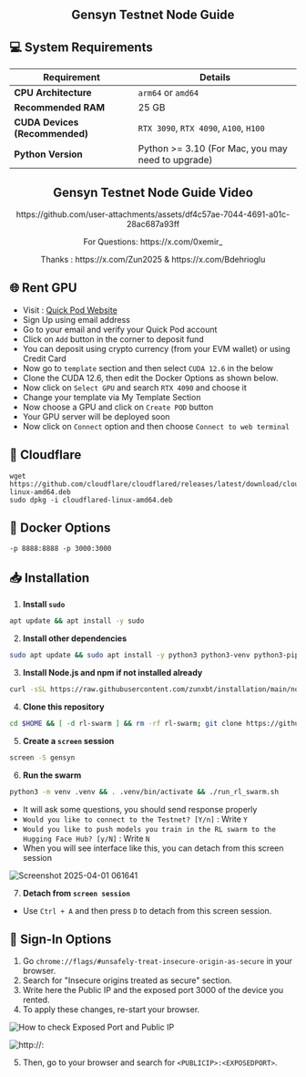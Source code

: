 <h2 align=center>Gensyn Testnet Node Guide</h2>

## 💻 System Requirements

| Requirement                        | Details                                                                                      |
|-------------------------------------|---------------------------------------------------------------------------------------------|
| **CPU Architecture**                | `arm64` or `amd64`                                                                          |
| **Recommended RAM**                 | 25 GB                                                                                       |
| **CUDA Devices (Recommended)**      | `RTX 3090`, `RTX 4090`, `A100`, `H100`                                                      |
| **Python Version**                  | Python >= 3.10 (For Mac, you may need to upgrade) 

<h2 align=center>Gensyn Testnet Node Guide Video</h2>


<p align="center">https://github.com/user-attachments/assets/df4c57ae-7044-4691-a01c-28ac687a93ff</p>

<p align="center">For Questions: https://x.com/0xemir_</p>

<p align="center">Thanks : https://x.com/Zun2025 & https://x.com/Bdehrioglu</p>

## 🌐 Rent GPU
- Visit : [Quick Pod Website](https://console.quickpod.io?affiliate=60f49a2e-463f-490d-a57a-497276b22a09)
- Sign Up using email address
- Go to your email and verify your Quick Pod account
- Click on `Add` button in the corner to deposit fund
- You can deposit using crypto currency (from your EVM wallet) or using Credit Card
- Now go to `template` section and then select `CUDA 12.6` in the below
- Clone the CUDA 12.6, then edit the Docker Options as shown below.
- Now click on `Select GPU` and search `RTX 4090` and choose it
- Change your template via My Template Section
- Now choose a GPU and click on `Create POD` button
- Your GPU server will be deployed soon
- Now click on `Connect` option and then choose `Connect to web terminal`

## 🛜 Cloudflare

```
wget https://github.com/cloudflare/cloudflared/releases/latest/download/cloudflared-linux-amd64.deb
sudo dpkg -i cloudflared-linux-amd64.deb
```

## 🛜 Docker Options

```
-p 8888:8888 -p 3000:3000
```

## 📥 Installation

1. **Install `sudo`**
```bash
apt update && apt install -y sudo
```
2. **Install other dependencies**
```bash
sudo apt update && sudo apt install -y python3 python3-venv python3-pip curl wget screen git lsof && curl -sS https://dl.yarnpkg.com/debian/pubkey.gpg | sudo apt-key add - && echo "deb https://dl.yarnpkg.com/debian/ stable main" | sudo tee /etc/apt/sources.list.d/yarn.list && sudo apt update && sudo apt install -y yarn
```
3. **Install Node.js and npm if not installed already**  
```bash
curl -sSL https://raw.githubusercontent.com/zunxbt/installation/main/node.sh | bash
```
4. **Clone this repository**
```bash
cd $HOME && [ -d rl-swarm ] && rm -rf rl-swarm; git clone https://github.com/gensyn-ai/rl-swarm.git && cd rl-swarm
```
5. **Create a `screen` session**
```bash
screen -S gensyn
```
6. **Run the swarm**
```bash
python3 -m venv .venv && . .venv/bin/activate && ./run_rl_swarm.sh
```
- It will ask some questions, you should send response properly
- ```Would you like to connect to the Testnet? [Y/n]``` : Write `Y`
- ```Would you like to push models you train in the RL swarm to the Hugging Face Hub? [y/N]``` : Write `N`
- When you will see interface like this, you can detach from this screen session

![Screenshot 2025-04-01 061641](https://github.com/user-attachments/assets/b5ed9645-16a2-4911-8a73-97e21fdde274)

7. **Detach from `screen session`**
- Use `Ctrl + A` and then press `D` to detach from this screen session.


## 🛜 Sign-In Options

1. Go ```chrome://flags/#unsafely-treat-insecure-origin-as-secure``` in your browser.
2. Search for "Insecure origins treated as secure" section.
3. Write here the Public IP and the exposed port 3000 of the device you rented.
4. To apply these changes, re-start your browser.

![How to check Exposed Port and Public IP](https://github.com/user-attachments/assets/18d118cc-8a61-463d-bbeb-9d8d83ed0548)

![http://<PUBLIC-IP>:<PORT>](https://github.com/user-attachments/assets/f4542346-837e-4304-9c50-78f0edfacc3e)

5. Then, go to your browser and search for ```<PUBLICIP>:<EXPOSEDPORT>```.
